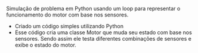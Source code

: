  Simulação de problema em Python usando um loop para representar o funcionamento do motor com base nos sensores.

- Criado um código simples utilizando Python
- Esse código cria uma classe Motor que muda seu estado com base nos sensores. Sendo assim ele testa diferentes combinações de sensores e exibe o estado do motor.
